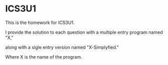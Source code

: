 # ICS3U1
This is the homework for ICS3U1.

I provide the solution to each question with a multiple entry program named "X," 

along with a sigle entry version named "X-Simplyfied."

Where X is the name of the program.
